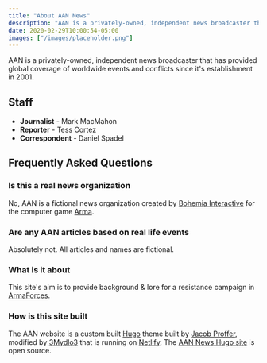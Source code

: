 ```yaml
---
title: "About AAN News"
description: "AAN is a privately-owned, independent news broadcaster that provides global coverage of worldwide events and conflicts."
date: 2020-02-29T10:00:54-05:00
images: ["/images/placeholder.png"]
---
```


AAN is a privately-owned, independent news broadcaster that has provided global coverage of worldwide events and conflicts since it's establishment in 2001.

## Staff

- **Journalist** - Mark MacMahon
- **Reporter** - Tess Cortez
- **Correspondent** - Daniel Spadel

## Frequently Asked Questions

### Is this a real news organization

No, AAN is a fictional news organization created by [Bohemia Interactive](https://www.bohemia.net/) for the computer game [Arma](https://arma3.com/).

### Are any AAN articles based on real life events

Absolutely not. All articles and names are fictional.

### What is it about

This site's aim is to provide background & lore for a resistance campaign in [ArmaForces](https://armaforces.com/).

### How is this site built

The AAN website is a custom built [Hugo](https://gohugo.io/) theme built by [Jacob Proffer](https://proffer.dev/), modified by [3Mydlo3](github.com/3Mydlo3) that is running on [Netlify](https://www.netlify.com/). The [AAN News Hugo site](https://github.com/jacobproffer/aan-world-news) is open source.
